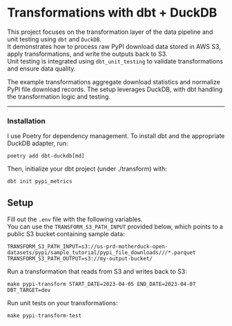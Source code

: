 # Transformations with dbt + DuckDB

This project focuses on the transformation layer of the data pipeline and unit testing using `dbt` and `DuckDB`.  
It demonstrates how to process raw PyPI download data stored in AWS S3, apply transformations, and write the outputs back to S3.  
Unit testing is integrated using `dbt_unit_testing` to validate transformations and ensure data quality.

The example transformations aggregate download statistics and normalize PyPI file download records. The setup leverages DuckDB, with dbt handling the transformation logic and testing.

---

### Installation
I use Poetry for dependency management. To install dbt and the appropriate DuckDB adapter, run:

```
poetry add dbt-duckdb[md]
```

Then, initialize your dbt project (under ./transform) with:

```
dbt init pypi_metrics
```

## Setup

Fill out the `.env` file with the following variables.  
You can use the `TRANSFORM_S3_PATH_INPUT` provided below, which points to a public S3 bucket containing sample data:

```
TRANSFORM_S3_PATH_INPUT=s3://us-prd-motherduck-open-datasets/pypi/sample_tutorial/pypi_file_downloads///*.parquet
TRANSFORM_S3_PATH_OUTPUT=s3://my-output-bucket/
```

Run a transformation that reads from S3 and writes back to S3:
```
make pypi-transform START_DATE=2023-04-05 END_DATE=2023-04-07 DBT_TARGET=dev
```
Run unit tests on your transformations:

```
make pypi-transform-test
```


